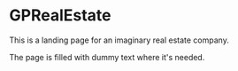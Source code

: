 # GPRealEstate
<p>This is a landing page for an imaginary real estate company.</p>
<p> The page is filled with dummy text where it's needed.</p>
